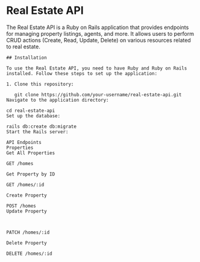 # Real Estate API

The Real Estate API is a Ruby on Rails application that provides endpoints for managing property listings, agents, and more. It allows users to perform CRUD actions (Create, Read, Update, Delete) on various resources related to real estate.
```
## Installation

To use the Real Estate API, you need to have Ruby and Ruby on Rails installed. Follow these steps to set up the application:

1. Clone this repository:
   
   git clone https://github.com/your-username/real-estate-api.git
Navigate to the application directory:
```


```
cd real-estate-api
Set up the database:
```


```
rails db:create db:migrate
Start the Rails server:
```
```
API Endpoints
Properties
Get All Properties

GET /homes
```
```
Get Property by ID

GET /homes/:id
```
```
Create Property

POST /homes
Update Property



PATCH /homes/:id
```
```
Delete Property

DELETE /homes/:id
```


